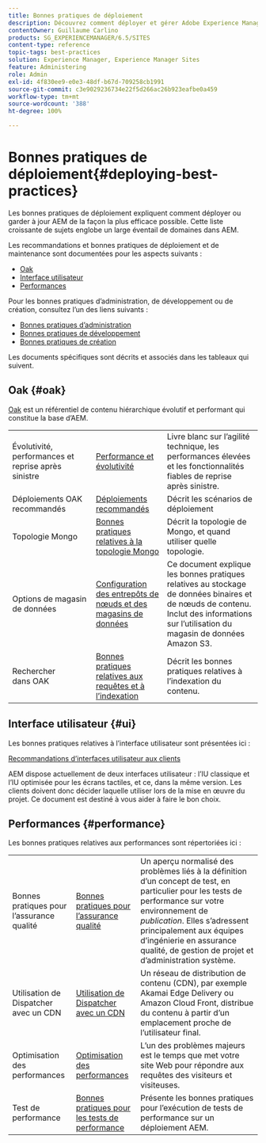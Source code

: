 ```yaml
---
title: Bonnes pratiques de déploiement
description: Découvrez comment déployer et gérer Adobe Experience Manager (AEM) de la manière la plus efficace possible.
contentOwner: Guillaume Carlino
products: SG_EXPERIENCEMANAGER/6.5/SITES
content-type: reference
topic-tags: best-practices
solution: Experience Manager, Experience Manager Sites
feature: Administering
role: Admin
exl-id: 4f830ee9-e0e3-48df-b67d-709258cb1991
source-git-commit: c3e9029236734e22f5d266ac26b923eafbe0a459
workflow-type: tm+mt
source-wordcount: '388'
ht-degree: 100%

---
```


# Bonnes pratiques de déploiement{#deploying-best-practices}

Les bonnes pratiques de déploiement expliquent comment déployer ou garder à jour AEM de la façon la plus efficace possible. Cette liste croissante de sujets englobe un large éventail de domaines dans AEM.

Les recommandations et bonnes pratiques de déploiement et de maintenance sont documentées pour les aspects suivants :

* [Oak](#oak)
* [Interface utilisateur](#ui)
* [Performances](#performance)

Pour les bonnes pratiques d’administration, de développement ou de création, consultez l’un des liens suivants :

* [Bonnes pratiques d’administration](/help/sites-administering/administer-best-practices.md)
* [Bonnes pratiques de développement](/help/sites-developing/best-practices.md)
* [Bonnes pratiques de création](/help/sites-authoring/best-practices.md)

Les documents spécifiques sont décrits et associés dans les tableaux qui suivent.

## Oak {#oak}

[Oak](/help/sites-deploying/platform.md) est un référentiel de contenu hiérarchique évolutif et performant qui constitue la base d’AEM.

<table>
 <tbody>
  <tr>
   <td><p>Évolutivité, performances et reprise après sinistre</p> </td>
   <td><a href="/help/sites-deploying/performance.md">Performance et évolutivité</a></td>
   <td>Livre blanc sur l’agilité technique, les performances élevées et les fonctionnalités fiables de reprise après sinistre.</td>
  </tr>
  <tr>
   <td>Déploiements OAK recommandés</td>
   <td><a href="/help/sites-deploying/recommended-deploys.md">Déploiements recommandés</a></td>
   <td>Décrit les scénarios de déploiement</td>
  </tr>
  <tr>
   <td>Topologie Mongo</td>
   <td><a href="/help/sites-deploying/recommended-deploys.md">Bonnes pratiques relatives à la topologie Mongo</a></td>
   <td>Décrit la topologie de Mongo, et quand utiliser quelle topologie.</td>
  </tr>
  <tr>
   <td>Options de magasin de données</td>
   <td><a href="/help/sites-deploying/data-store-config.md">Configuration des entrepôts de nœuds et des magasins de données</a></td>
   <td>Ce document explique les bonnes pratiques relatives au stockage de données binaires et de nœuds de contenu. Inclut des informations sur l’utilisation du magasin de données Amazon S3.</td>
  </tr>
  <tr>
   <td>Rechercher dans OAK</td>
   <td><a href="/help/sites-deploying/best-practices-for-queries-and-indexing.md">Bonnes pratiques relatives aux requêtes et à l’indexation</a><br /> </td>
   <td>Décrit les bonnes pratiques relatives à l’indexation du contenu.</td>
  </tr>
 </tbody>
</table>

## Interface utilisateur {#ui}

Les bonnes pratiques relatives à l’interface utilisateur sont présentées ici :

[Recommandations d’interfaces utilisateur aux clients](/help/sites-deploying/ui-recommendations.md)

AEM dispose actuellement de deux interfaces utilisateur : l’IU classique et l’IU optimisée pour les écrans tactiles, et ce, dans la même version. Les clients doivent donc décider laquelle utiliser lors de la mise en œuvre du projet. Ce document est destiné à vous aider à faire le bon choix.

## Performances {#performance}

Les bonnes pratiques relatives aux performances sont répertoriées ici :

<table>
 <tbody>
  <tr>
   <td>Bonnes pratiques pour l’assurance qualité</td>
   <td><a href="/help/sites-deploying/configuring-performance.md#best-practices-for-quality-assurance">Bonnes pratiques pour l’assurance qualité</a></td>
   <td>Un aperçu normalisé des problèmes liés à la définition d’un concept de test, en particulier pour les tests de performance sur votre environnement de <em>publication</em>. Elles s’adressent principalement aux équipes d’ingénierie en assurance qualité, de gestion de projet et d’administration système.</td>
  </tr>
  <tr>
   <td>Utilisation de Dispatcher avec un CDN</td>
   <td><a href="https://experienceleague.adobe.com/docs/experience-manager-dispatcher/using/dispatcher.html?lang=fr#using-dispatcher-with-a-cdn">Utilisation de Dispatcher avec un CDN</a></td>
   <td>Un réseau de distribution de contenu (CDN), par exemple Akamai Edge Delivery ou Amazon Cloud Front, distribue du contenu à partir d’un emplacement proche de l’utilisateur final.</td>
  </tr>
  <tr>
   <td>Optimisation des performances</td>
   <td><a href="/help/sites-deploying/configuring-performance.md">Optimisation des performances</a></td>
   <td>L’un des problèmes majeurs est le temps que met votre site Web pour répondre aux requêtes des visiteurs et visiteuses.</td>
  </tr>
  <tr>
   <td>Test de performance</td>
   <td><a href="/help/sites-deploying/best-practices-for-performance-testing.md">Bonnes pratiques pour les tests de performance</a></td>
   <td>Présente les bonnes pratiques pour l’exécution de tests de performance sur un déploiement AEM.<br /> </td>
  </tr>
 </tbody>
</table>
